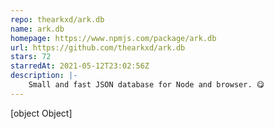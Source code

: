```yaml
---
repo: thearkxd/ark.db
name: ark.db
homepage: https://www.npmjs.com/package/ark.db
url: https://github.com/thearkxd/ark.db
stars: 72
starredAt: 2021-05-12T23:02:56Z
description: |-
    Small and fast JSON database for Node and browser. 😋
---
```


[object Object]
